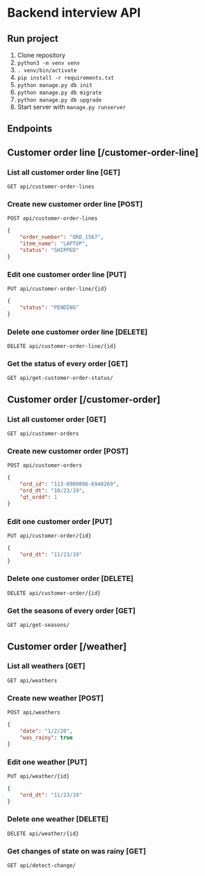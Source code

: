 # Backend interview API
## Run project
1) Clone repository
2) `python3 -m venv venv`
3) `. venv/bin/activate`
4) `pip install -r requirements.txt`
5) `python manage.py db init`
6) `python manage.py db migrate`
7) `python manage.py db upgrade`
8) Start server with `manage.py runserver`
## Endpoints
### 

## Customer order line [/customer-order-line]

### List all customer order line [GET]
`GET api/customer-order-lines`
### Create new customer order line [POST]
`POST api/customer-order-lines`
```json
{
    "order_number": "ORD_1567",
    "item_name": "LAPTOP",
    "status": "SHIPPED"
}
```
### Edit one customer order line [PUT]
`PUT api/customer-order-line/{id}`
```json
{
    "status": "PENDING"
}
```
### Delete one customer order line [DELETE]
`DELETE api/customer-order-line/{id}`
### Get the status of every order [GET]
`GET api/get-customer-order-status/`

## Customer order [/customer-order]

### List all customer order [GET]
`GET api/customer-orders`
### Create new customer order [POST]
`POST api/customer-orders`
```json
{
    "ord_id": "113-8909896-6940269",
    "ord_dt": "10/23/19",
    "qt_ordd": 1
}
```
### Edit one customer order [PUT]
`PUT api/customer-order/{id}`
```json
{
    "ord_dt": "11/23/19"
}
```
### Delete one customer order [DELETE]
`DELETE api/customer-order/{id}`
### Get the seasons of every order [GET]
`GET api/get-seasons/`

## Customer order [/weather]

### List all weathers [GET]
`GET api/weathers`
### Create new weather [POST]
`POST api/weathers`
```json
{
    "date": "1/2/20",
    "was_rainy": true
}
```
### Edit one weather [PUT]
`PUT api/weather/{id}`
```json
{
    "ord_dt": "11/23/19"
}
```
### Delete one weather [DELETE]
`DELETE api/weather/{id}`
### Get changes of state on was rainy [GET]
`GET api/detect-change/`

